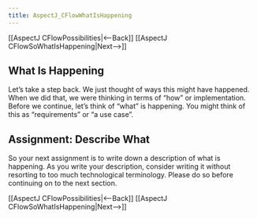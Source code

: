 ```yaml
---
title: AspectJ_CFlowWhatIsHappening
---
```

[[AspectJ CFlowPossibilities|<--Back]] [[AspectJ CFlowSoWhatIsHappening|Next-->]]

## What Is Happening
Let’s take a step back. We just thought of ways this might have happened. When we did that, we were thinking in terms of “how” or implementation. Before we continue, let’s think of “what” is happening. You might think of this as “requirements” or “a use case”.

## Assignment: Describe What
So your next assignment is to write down a description of what is happening. As you write your description, consider writing it without resorting to too much technological terminology. Please do so before continuing on to the next section.

[[AspectJ CFlowPossibilities|<--Back]] [[AspectJ CFlowSoWhatIsHappening|Next-->]]